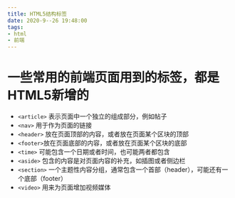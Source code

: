 ```yaml
---
title: HTML5结构标签
date: 2020-9--26 19:48:00
tags:
- html
- 前端
---
```


# 一些常用的前端页面用到的标签，都是HTML5新增的

+ ``` <article> ``` 表示页面中一个独立的组成部分，例如帖子
+ ``` <nav> ``` 用于作为页面的链接
+ ``` <header> ``` 放在页面顶部的内容，或者放在页面某个区块的顶部
+ ``` <footer> ```放在页面底部的内容，或者放在页面某个区块的底部
+ ``` <time> ``` 可能包含一个日期或者时间，也可能两者都包含
+ ``` <aside> ``` 包含的内容是对页面内容的补充，如插图或者侧边栏
+ ``` <section> ``` 一个主题性内容分组，通常包含一个首部（header），可能还有一个底部（footer）
+ ``` <video> ``` 用来为页面增加视频媒体
